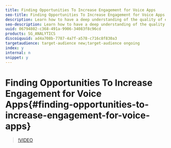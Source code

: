 ```yaml
---
title: Finding Opportunities To Increase Engagement for Voice Apps
seo-title: Finding Opportunities To Increase Engagement for Voice Apps
description: Learn how to have a deep understanding of the quality of engagement on your voice app by leveraging features such as frequency of uses, cohort, visit/user and session lengths.
seo-description: Learn how to have a deep understanding of the quality of engagement on your voice app by leveraging features such as frequency of uses, cohort, visit/user and session lengths.
uuid: 06794802-c368-491a-9906-34083f8c96cd
products: SG_ANALYTICS
discoiquuid: ad4a708b-7787-4a7f-a578-c716c8f830a3
targetaudience: target-audience new;target-audience ongoing
index: y
internal: n
snippet: y
---
```


# Finding Opportunities To Increase Engagement for Voice Apps{#finding-opportunities-to-increase-engagement-for-voice-apps}

>[!VIDEO](https://video.tv.adobe.com/v/27223/?quality=9)

